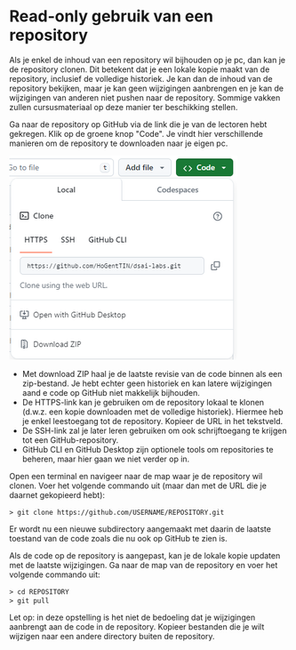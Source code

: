 # Read-only gebruik van een repository

Als je enkel de inhoud van een repository wil bijhouden op je pc, dan kan je de repository clonen. Dit betekent dat je een lokale kopie maakt van de repository, inclusief de volledige historiek. Je kan dan de inhoud van de repository bekijken, maar je kan geen wijzigingen aanbrengen en je kan de wijzigingen van anderen niet pushen naar de repository. Sommige vakken zullen cursusmateriaal op deze manier ter beschikking stellen.

Ga naar de repository op GitHub via de link die je van de lectoren hebt gekregen. Klik op de groene knop "Code". Je vindt hier verschillende manieren om de repository te downloaden naar je eigen pc.

![GitHub repository download](./assets/github-code.png)

-   Met download ZIP haal je de laatste revisie van de code binnen als een zip-bestand. Je hebt echter geen historiek en kan latere wijzigingen aand e code op GitHub niet makkelijk bijhouden.
-   De HTTPS-link kan je gebruiken om de repository lokaal te klonen (d.w.z. een kopie downloaden met de volledige historiek). Hiermee heb je enkel leestoegang tot de repository. Kopieer de URL in het tekstveld.
-   De SSH-link zal je later leren gebruiken om ook schrijftoegang te krijgen tot een GitHub-repository.
-   GitHub CLI en GitHub Desktop zijn optionele tools om repositories te beheren, maar hier gaan we niet verder op in.

Open een terminal en navigeer naar de map waar je de repository wil clonen. Voer het volgende commando uit (maar dan met de URL die je daarnet gekopieerd hebt):

```console
> git clone https://github.com/USERNAME/REPOSITORY.git
```

Er wordt nu een nieuwe subdirectory aangemaakt met daarin de laatste toestand van de code zoals die nu ook op GitHub te zien is.

Als de code op de repository is aangepast, kan je de lokale kopie updaten met de laatste wijzigingen. Ga naar de map van de repository en voer het volgende commando uit:

```console
> cd REPOSITORY
> git pull
```

Let op: in deze opstelling is het niet de bedoeling dat je wijzigingen aanbrengt aan de code in de repository. Kopieer bestanden die je wilt wijzigen naar een andere directory buiten de repository.
